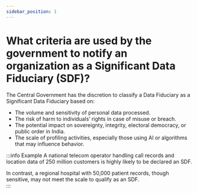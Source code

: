 ```yaml
---
sidebar_position: 1
---
```


# What criteria are used by the government to notify an organization as a Significant Data Fiduciary (SDF)?

The Central Government has the discretion to classify a Data Fiduciary as a Significant Data Fiduciary based on:  

- The volume and sensitivity of personal data processed.  
- The risk of harm to individuals’ rights in case of misuse or breach.  
- The potential impact on sovereignty, integrity, electoral democracy, or public order in India.  
- The scale of profiling activities, especially those using AI or algorithms that may influence behavior.  

:::info Example
A national telecom operator handling call records and location data of 250 million customers is highly likely to be declared an SDF.  

In contrast, a regional hospital with 50,000 patient records, though sensitive, may not meet the scale to qualify as an SDF.  
:::
